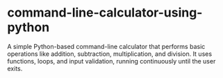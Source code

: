 # command-line-calculator-using-python
A simple Python-based command-line calculator that performs basic operations like addition, subtraction, multiplication, and division. It uses functions, loops, and input validation, running continuously until the user exits. 
